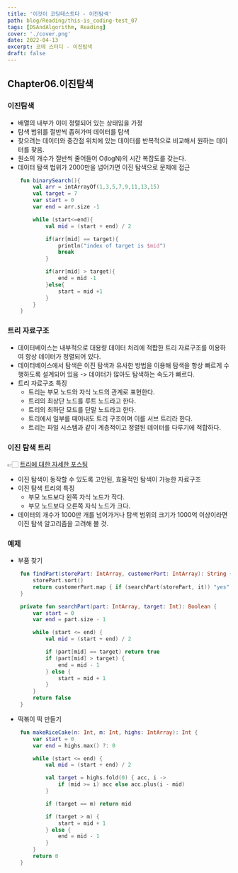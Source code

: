 ```yaml
---
title: '이것이 코딩테스트다 - 이진탐색'
path: blog/Reading/this-is_coding-test_07
tags: [DSAndAlgorithm, Reading]
cover: './cover.png'
date: 2022-04-13
excerpt: 코테 스터디 - 이진탐색
draft: false
---
```


## Chapter06.이진탐색

### 이진탐색

- 배열의 내부가 이미 정렬되어 있는 상태임을 가정
- 탐색 범위를 절반씩 좁혀가며 데이터를 탐색
- 찾으려는 데이터와 중간점 위치에 있는 데이터를 반복적으로 비교해서 원하는 데이터를 찾음.
- 원소의 개수가 절반씩 줄어들어 O(logN)의 시간 복잡도를 갖는다.
- 데이터 탐색 법위가 2000만을 넘어가면 이진 탐색으로 문제에 접근

```kotlin
    fun binarySearch(){
        val arr = intArrayOf(1,3,5,7,9,11,13,15)
        val target = 7
        var start = 0
        var end = arr.size -1

        while (start<=end){
            val mid = (start + end) / 2

            if(arr[mid] == target){
                println("index of target is $mid")
                break
            }

            if(arr[mid] > target){
                end = mid -1
            }else{
                start = mid +1
            }
        }
    }
```

### 트리 자료구조

- 데이터베이스는 내부적으로 대용량 데이터 처리에 적합한 트리 자료구조를 이용하여 항상 데이터가 정렬되어 있다.
- 데이터베이스에서 탐색은 이진 탐색과 유사한 방법을 이용해 탐색을 항상 빠르게 수행하도록 설계되어 있음 -> 데이터가 많아도 탐색하는 속도가 빠르다.
- 트리 자료구조 특징
  - 트리는 부모 노드와 자식 노드의 관계로 표현한다.
  - 트리의 최상단 노드를 루트 노드라고 한다.
  - 트리의 최하단 모드를 단말 노드라고 한다.
  - 트리에서 일부를 떼어내도 트리 구조이며 이를 서브 트리라 한다.
  - 트리는 파일 시스템과 같이 계층적이고 정렬된 데이터를 다루기에 적합하다.

### 이진 탐색 트리

👉🏻 [트리에 대한 자세한 포스팅](https://hyejineee.github.io/blog/ds-tree)

- 이진 탐색이 동작할 수 있도록 고안된, 효율적인 탐색이 가능한 자료구조
- 이진 탐색 트리의 특징
  - 부모 노드보다 왼쪽 자식 노드가 작다.
  - 부모 노드보다 오른쪽 자식 노드가 크다.
- 데이터의 개수가 1000만 개를 넘어가거나 탐색 범위의 크기가 1000억 이상이라면 이진 탐색 알고리즘을 고려해 볼 것.

### 예제

- 부품 찾기

```kotlin
    fun findPart(storePart: IntArray, customerPart: IntArray): String {
        storePart.sort()
        return customerPart.map { if (searchPart(storePart, it)) "yes" else "no" }.joinToString(" ")
    }

    private fun searchPart(part: IntArray, target: Int): Boolean {
        var start = 0
        var end = part.size - 1

        while (start <= end) {
            val mid = (start + end) / 2

            if (part[mid] == target) return true
            if (part[mid] > target) {
                end = mid - 1
            } else {
                start = mid + 1
            }
        }
        return false
    }
```

- 떡볶이 떡 만들기

```kotlin
    fun makeRiceCake(n: Int, m: Int, highs: IntArray): Int {
        var start = 0
        var end = highs.max() ?: 0

        while (start <= end) {
            val mid = (start + end) / 2

            val target = highs.fold(0) { acc, i ->
                if (mid >= i) acc else acc.plus(i - mid)
            }

            if (target == m) return mid

            if (target > m) {
                start = mid + 1
            } else {
                end = mid - 1
            }
        }
        return 0
    }
```
